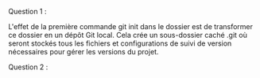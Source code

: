 Question 1 :

L'effet de la première commande git init dans le dossier est de transformer ce dossier en un dépôt Git local. Cela crée un sous-dossier caché .git où seront stockés tous les fichiers et configurations de suivi de version nécessaires pour gérer les versions du projet.

Question 2 : 


